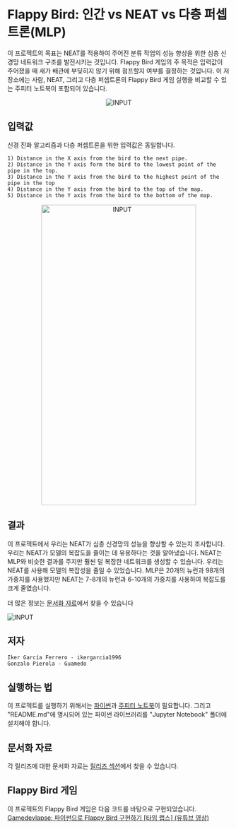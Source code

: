 # Flappy Bird: 인간 vs NEAT vs 다층 퍼셉트론(MLP)
이 프로젝트의 목표는 NEAT를 적용하여 주어진 분류 작업의 성능 향상을 위한 심층 신경망 네트워크 구조를 발전시키는 것입니다. Flappy Bird 게임의 주 목적은 입력값이 주어졌을 때 새가 배관에 부딪히지 않기 위해 점프할지 여부를 결정하는 것입니다. 이 저장소에는 사람, NEAT, 그리고 다층 퍼셉트론의 Flappy Bird 게임 실행을 비교할 수 있는 주피터 노트북이 포함되어 있습니다. 

<p align="center">
 <img src="https://github.com/ikergarcia1996/Flappy-Bird-NEAT-vs-DEEP/blob/master/DemoImages/ComparisonPlaying.gif?raw=true" alt="INPUT" />

</p>

## 입력값

신경 진화 알고리즘과 다층 퍼셉트론을 위한 입력값은 동일합니다. 
 
    1) Distance in the X axis from the bird to the next pipe.
    2) Distance in the Y axis form the bird to the lowest point of the pipe in the top.
    3) Distance in the Y axis from the bird to the highest point of the pipe in the top
    4) Distance in the Y axis from the bird to the top of the map.
    5) Distance in the Y axis from the bird to the bottom of the map.
    
<p align="center">

<img src="https://github.com/ikergarcia1996/Flappy-Bird-NEAT-vs-DEEP/blob/master/DemoImages/Input.png?raw=true" alt="INPUT" width="350" height="680" />

</p>


## 결과
이 프로젝트에서 우리는 NEAT가 심층 신경망의 성능을 향상할 수 있는지 조사합니다. 우리는 NEAT가 모델의 복잡도을 줄이는 데 유용하다는 것을 알아냈습니다. NEAT는 MLP와 비슷한 결과를 주지만 훨씬 덜 복잡한 네트워크를 생성할 수 있습니다. 우리는 NEAT를 사용해 모델의 복잡성을 줄일 수 있었습니다. MLP은 20개의 뉴런과 98개의 가중치를 사용했지만 NEAT는 7-8개의 뉴런과 6-10개의 가중치를 사용하여 복잡도를 크게 줄였습니다. 


더 많은 정보는 [문서화 자료](https://github.com/ikergarcia1996/Flappy-Bird-NEAT-vs-DEEP/releases/)에서 찾을 수 있습니다 

![INPUT](https://github.com/ikergarcia1996/Flappy-Bird-NEAT-vs-DEEP/blob/master/DemoImages/comp.png?raw=true)


## 저자
```
Iker García Ferrero - ikergarcia1996
Gonzalo Pierola - Guamedo
```
## 실행하는 법
이 프로젝트를 실행하기 위해서는 [파이썬](https://www.python.org/)과 [주피터 노트북](http://jupyter.org/)이 필요합니다.
그리고 "README.md"에 명시되어 있는 파이썬 라이브러리를 "Jupyter Notebook" 폴더에 설치해야 합니다. 

## 문서화 자료
각 릴리즈에 대한 문서화 자료는 [릴리즈 섹션](https://github.com/ikergarcia1996/Flappy-Bird-NEAT-vs-DEEP/releases/)에서 찾을 수 있습니다. 

## Flappy Bird 게임
이 프로젝트의 Flappy Bird 게임은 다음 코드를 바탕으로 구현되었습니다. 
[Gamedevlapse: 파이썬으로 Flappy Bird 구현하기 \[타임 랩스\] (유튜브 영상)](https://youtu.be/h2Uhla6nLDU)
